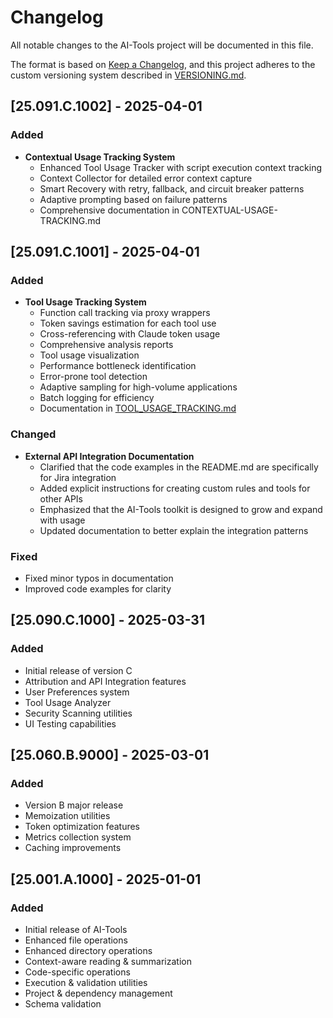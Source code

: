 # Changelog

All notable changes to the AI-Tools project will be documented in this file.

The format is based on [Keep a Changelog](https://keepachangelog.com/en/1.0.0/),
and this project adheres to the custom versioning system described in [VERSIONING.md](./docs/VERSIONING.md).

## [25.091.C.1002] - 2025-04-01

### Added
- **Contextual Usage Tracking System**
  - Enhanced Tool Usage Tracker with script execution context tracking
  - Context Collector for detailed error context capture
  - Smart Recovery with retry, fallback, and circuit breaker patterns
  - Adaptive prompting based on failure patterns
  - Comprehensive documentation in CONTEXTUAL-USAGE-TRACKING.md

## [25.091.C.1001] - 2025-04-01

### Added
- **Tool Usage Tracking System**
  - Function call tracking via proxy wrappers
  - Token savings estimation for each tool use
  - Cross-referencing with Claude token usage
  - Comprehensive analysis reports
  - Tool usage visualization
  - Performance bottleneck identification
  - Error-prone tool detection
  - Adaptive sampling for high-volume applications
  - Batch logging for efficiency
  - Documentation in [TOOL_USAGE_TRACKING.md](./docs/TOOL_USAGE_TRACKING.md)

### Changed
- **External API Integration Documentation**
  - Clarified that the code examples in the README.md are specifically for Jira integration
  - Added explicit instructions for creating custom rules and tools for other APIs
  - Emphasized that the AI-Tools toolkit is designed to grow and expand with usage
  - Updated documentation to better explain the integration patterns

### Fixed
- Fixed minor typos in documentation
- Improved code examples for clarity

## [25.090.C.1000] - 2025-03-31

### Added
- Initial release of version C
- Attribution and API Integration features
- User Preferences system
- Tool Usage Analyzer
- Security Scanning utilities
- UI Testing capabilities

## [25.060.B.9000] - 2025-03-01

### Added
- Version B major release
- Memoization utilities
- Token optimization features
- Metrics collection system
- Caching improvements

## [25.001.A.1000] - 2025-01-01

### Added
- Initial release of AI-Tools
- Enhanced file operations
- Enhanced directory operations
- Context-aware reading & summarization
- Code-specific operations
- Execution & validation utilities
- Project & dependency management
- Schema validation
